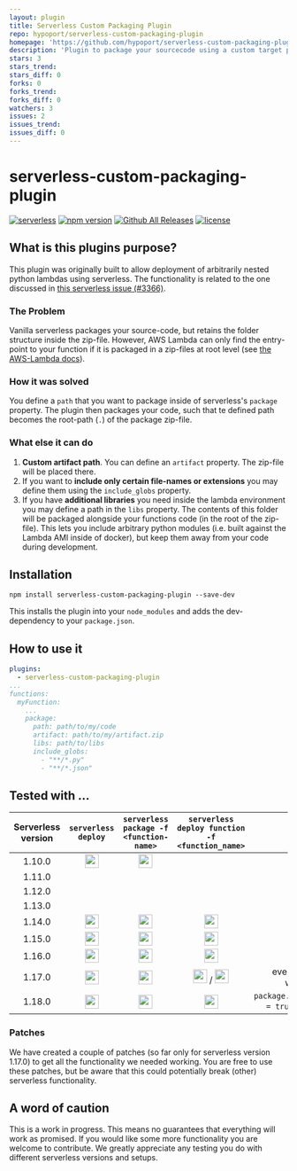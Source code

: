 ```yaml
---
layout: plugin
title: Serverless Custom Packaging Plugin
repo: hypoport/serverless-custom-packaging-plugin
homepage: 'https://github.com/hypoport/serverless-custom-packaging-plugin'
description: 'Plugin to package your sourcecode using a custom target path inside the zip.'
stars: 3
stars_trend: 
stars_diff: 0
forks: 0
forks_trend: 
forks_diff: 0
watchers: 3
issues: 2
issues_trend: 
issues_diff: 0
---
```



# serverless-custom-packaging-plugin

[![serverless](http://public.serverless.com/badges/v3.svg)](http://www.serverless.com)
[![npm version](https://badge.fury.io/js/serverless-custom-packaging-plugin.svg)](https://badge.fury.io/js/serverless-custom-packaging-plugin)
[![Github All Releases](https://img.shields.io/github/downloads/hypoport/serverless-custom-packaging-plugin/total.svg)]()
[![license](https://img.shields.io/npm/l/serverless-custom-packaging-plugin.svg)]()

## What is this plugins purpose?

This plugin was originally built to allow deployment of arbitrarily nested python lambdas using serverless. The functionality is related to the one discussed in [this serverless issue (#3366)](https://github.com/serverless/serverless/issues/3366).

### The Problem
 
 Vanilla serverless packages your source-code, but retains the folder structure inside the zip-file. However, AWS Lambda can only find the entry-point to your function if it is packaged in a zip-files at root level (see [the AWS-Lambda docs](http://docs.aws.amazon.com/lambda/latest/dg/lambda-python-how-to-create-deployment-package.html)). 
 
### How it was solved

You define a `path` that you want to package inside of serverless's `package` property. The plugin then packages your code, such that te defined path becomes the root-path (`.`) of the package zip-file. 

### What else it can do

1. **Custom artifact path**. You can define an `artifact` property. The zip-file will be placed there. 
2. If you want to **include only certain file-names or extensions** you may define them using the `include_globs` property. 
3. If you have **additional libraries** you need inside the lambda environment you may define a path in the `libs` property. The contents of this folder will be packaged alongside your functions code (in the root of the zip-file). This lets you include arbitrary python modules (i.e. built against the Lambda AMI inside of docker), but keep them away from your code during development.

## Installation

```
npm install serverless-custom-packaging-plugin --save-dev
```
This installs the plugin into your `node_modules` and adds the dev-dependency to your `package.json`.

## How to use it

```yaml
plugins:
  - serverless-custom-packaging-plugin
...
functions:
  myFunction:
    ...
    package:
      path: path/to/my/code
      artifact: path/to/my/artifact.zip
      libs: path/to/libs 
      include_globs:
        - "**/*.py"
        - "**/*.json"
```

## Tested with ...

| Serverless version | `serverless deploy` | `serverless package -f <function-name>` | `serverless deploy function -f <function_name>` | comment |
|:---:|:---:|:---:|:---:|---:|
| 1.10.0 | <img src=https://cdn.pixabay.com/photo/2017/03/28/01/46/check-mark-2180770_960_720.png width=25> | <img src=https://cdn.pixabay.com/photo/2017/03/28/01/42/attention-2180765_960_720.png width=25>| |
| 1.11.0 | | | | not tested  |
| 1.12.0 | | | | not tested  |
| 1.13.0 | | | |not tested  |
| 1.14.0 | <img src=https://cdn.pixabay.com/photo/2017/03/28/01/46/check-mark-2180770_960_720.png width=25> | <img src=https://cdn.pixabay.com/photo/2017/03/28/01/46/check-mark-2180770_960_720.png width=25> | <img src=https://cdn.pixabay.com/photo/2017/03/28/01/42/attention-2180765_960_720.png width=25> |
| 1.15.0 | <img src=https://cdn.pixabay.com/photo/2017/03/28/01/42/attention-2180765_960_720.png width=25> | <img src=https://cdn.pixabay.com/photo/2017/03/28/01/42/attention-2180765_960_720.png width=25> | <img src=https://cdn.pixabay.com/photo/2017/03/28/01/42/attention-2180765_960_720.png width=25> |
| 1.16.0 | <img src=https://cdn.pixabay.com/photo/2017/03/28/01/46/check-mark-2180770_960_720.png width=25> | <img src=https://cdn.pixabay.com/photo/2017/03/28/01/46/check-mark-2180770_960_720.png width=25> | <img src=https://cdn.pixabay.com/photo/2017/03/28/01/42/attention-2180765_960_720.png width=25> |
| 1.17.0 | <img src=https://cdn.pixabay.com/photo/2017/03/28/01/46/check-mark-2180770_960_720.png width=25> | <img src=https://cdn.pixabay.com/photo/2017/03/28/01/46/check-mark-2180770_960_720.png width=25> | <img src=https://cdn.pixabay.com/photo/2017/03/28/01/42/attention-2180765_960_720.png width=25> / <img src=https://cdn.pixabay.com/photo/2017/03/28/01/46/check-mark-2180770_960_720.png width=25> | everything works when patched |
| 1.18.0 | <img src=https://cdn.pixabay.com/photo/2017/03/28/01/46/check-mark-2180770_960_720.png width=25> | <img src=https://cdn.pixabay.com/photo/2017/03/28/01/46/check-mark-2180770_960_720.png width=25> | <img src=https://cdn.pixabay.com/photo/2017/03/28/01/42/attention-2180765_960_720.png width=25> | `package.individually = true` must be set

### Patches

We have created a couple of patches (so far only for serverless version 1.17.0) to get all the functionality we needed working.
You are free to use these patches, but be aware that this could potentially break (other) serverless functionality. 

## A word of caution

This is a work in progress. This means no guarantees that everything will work as promised. If you would like some more functionality you are welcome to contribute. We greatly appreciate any testing you do with different serverless versions and setups.
